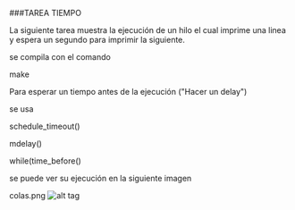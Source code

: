 ###TAREA TIEMPO

La siguiente tarea muestra la ejecución de un hilo
el cual imprime una linea y espera un segundo para 
imprimir la siguiente.

se compila con el comando

make

Para esperar un tiempo antes de la ejecución ("Hacer un delay")

se usa

schedule_timeout()

mdelay()

while(time_before()

se puede ver su ejecución en  la siguiente imagen

colas.png
![alt tag](https://github.com/MauricioQJ25/diplo-ks/blob/timerkernelmau/03-timer/MauricioQj25/tareacolas.png)

